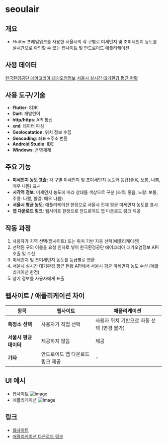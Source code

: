 # seoulair

## 개요
- Flutter 프레임워크를 사용한 서울시의 각 구별로 미세먼지 및 초미세먼지 농도를 실시간으로 확인할 수 있는 웹사이트 및 안드로이드 애플리케이션

## 사용 데이터
[한국환경공단 에어코리아 대기오염정보](https://www.data.go.kr/data/15073861/openapi.do)
[서울시 실시간 대기환경 평균 현황](https://data.seoul.go.kr/dataList/OA-1201/S/1/datasetView.do)

## 사용 도구/기술
- **Flutter**: SDK
- **Dart**: 개발언어
- **http/https**: API 통신
- **xml**: 데이터 파싱
- **Geolocatation**: 위치 정보 수집
- **Geocoding**: 좌표→주소 변환 
- **Android Studio**: IDE
- **Windows**: 운영체제

## 주요 기능
- **미세먼지 농도 표출**: 각 구별 미세먼지 및 초미세먼지 농도와 등급(좋음, 보통, 나쁨, 매우 나쁨) 표시
- **시각적 정보**: 미세먼지 농도에 따라 상태를 색상으로 구분 (초록: 좋음, 노랑: 보통, 주황: 나쁨, 빨강: 매우 나쁨)
- **서울시 평균 농도**: 애플리케이션 한정으로 서울시 전체 평균 미세먼지 농도를 표시
- **앱 다운로드 링크**: 웹사이트 한정으로 안드로이드 앱 다운로드 링크 제공

## 작동 과정
1. 사용자가 지역 선택(웹사이트) 또는 위치 기반 자동 선택(애플리케이션)
2. 선택된 구의 이름을 요청 인자로 넣어 한국환경공단 에어코리아 대가오염정보 API 호출 및 수신
3. 미세먼지 및 초미세먼지 농도를 등급별로 변환
4. 서울시 실시간 대기환경 평균 현황 API에서 서울시 평균 미세먼지 농도 수신 (애플리케이션 한정)
5. 상기 정보를 사용자에게 표출

## 웹사이트 / 애플리케이션 차이

| 항목                | 웹사이트                                | 애플리케이션                                      |
|---------------------|-----------------------------------|-----------------------------------------|
| **측정소 선택**      | 사용자가 직접 선택               | 사용자 위치 기반으로 자동 선택 (변경 불가) |
| **서울시 평균 데이터** | 제공하지 않음                    | 제공                                    |
| **기타**             | 안드로이드 앱 다운로드 링크 제공 | -                                       |
## UI 예시
- 웹사이트
![image](https://github.com/user-attachments/assets/9647495b-b833-4458-8663-770edfdc64e8)
- 애플리케이션
![image](https://github.com/user-attachments/assets/61cdb208-96cb-4e46-8bce-0e5f808639a3)

## 링크
- [웹사이트](https://junny1117.github.io/seoulair)
- [애플리케이션 다운로드 링크](https://drive.usercontent.google.com/download?id=1Cpr3Fg9AZmVUiZ_Ve3PRvR4zryAsnLtU&export=download&authuser=0&confirm=t&uuid=3cae1721-0bc4-4eea-a52e-20690fc70900&at=AO7h07fYoiSDLeY9r2Do4Tb7gSPT:1725624913381)
